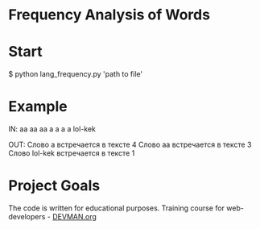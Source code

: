 # Frequency Analysis of Words

# Start
$ python lang_frequency.py 'path to file'

# Example

IN: 
aa aa aa a a a a 
lol-kek

OUT:
Слово  a встречается в тексте  4
Слово  aa встречается в тексте  3
Слово  lol-kek встречается в тексте  1

# Project Goals

The code is written for educational purposes. Training course for web-developers - [DEVMAN.org](https://devman.org)
